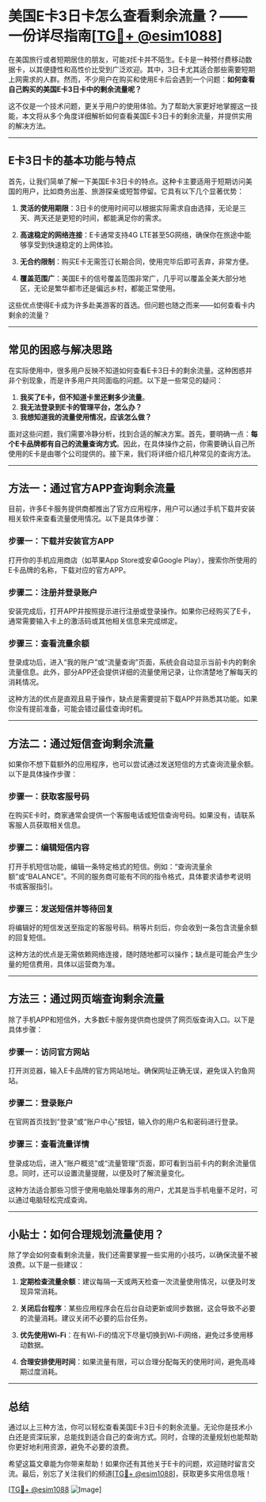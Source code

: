 # 美国E卡3日卡怎么查看剩余流量？——一份详尽指南[[TG💪+ @esim1088](https://t.me/s/esim1088)]

在美国旅行或者短期居住的朋友，可能对E卡并不陌生。E卡是一种预付费移动数据卡，以其便捷性和高性价比受到广泛欢迎。其中，3日卡尤其适合那些需要短期上网需求的人群。然而，不少用户在购买和使用E卡后会遇到一个问题：**如何查看自己购买的美国E卡3日卡中的剩余流量呢？**

这不仅是一个技术问题，更关乎用户的使用体验。为了帮助大家更好地掌握这一技能，本文将从多个角度详细解析如何查看美国E卡3日卡的剩余流量，并提供实用的解决方法。

---

## E卡3日卡的基本功能与特点

首先，让我们简单了解一下美国E卡3日卡的特点。这种卡主要适用于短期访问美国的用户，比如商务出差、旅游探亲或短暂停留。它具有以下几个显著优势：

1. **灵活的使用期限**：3日卡的使用时间可以根据实际需求自由选择，无论是三天、两天还是更短的时间，都能满足你的需求。
   
2. **高速稳定的网络连接**：E卡通常支持4G LTE甚至5G网络，确保你在旅途中能够享受到快速稳定的上网体验。

3. **无合约限制**：购买E卡无需签订长期合同，使用完毕后即可丢弃，非常方便。

4. **覆盖范围广**：美国E卡的信号覆盖范围非常广，几乎可以覆盖全美大部分地区，无论是繁华都市还是偏远乡村，都能正常使用。

这些优点使得E卡成为许多赴美游客的首选。但问题也随之而来——如何查看卡内剩余的流量？

---

## 常见的困惑与解决思路

在实际使用中，很多用户反映不知道如何查看E卡3日卡的剩余流量。这种困惑并非个别现象，而是许多用户共同面临的问题。以下是一些常见的疑问：

1. **我买了E卡，但不知道卡里还剩多少流量**。
2. **我无法登录到E卡的管理平台，怎么办？**
3. **我想知道我的流量使用情况，应该怎么做？**

面对这些问题，我们需要冷静分析，找到合适的解决方案。首先，要明确一点：**每个E卡品牌都有自己的流量查询方式**。因此，在具体操作之前，你需要确认自己所使用的E卡是由哪个公司提供的。接下来，我们将详细介绍几种常见的查询方法。

---

## 方法一：通过官方APP查询剩余流量

目前，许多E卡服务提供商都推出了官方应用程序，用户可以通过手机下载并安装相关软件来查看流量使用情况。以下是具体步骤：

### 步骤一：下载并安装官方APP
打开你的手机应用商店（如苹果App Store或安卓Google Play），搜索你所使用的E卡品牌的名称，下载对应的官方APP。

### 步骤二：注册并登录账户
安装完成后，打开APP并按照提示进行注册或登录操作。如果你已经购买了E卡，通常需要输入卡上的激活码或其他相关信息来完成绑定。

### 步骤三：查看流量余额
登录成功后，进入“我的账户”或“流量查询”页面，系统会自动显示当前卡内的剩余流量信息。此外，部分APP还会提供详细的流量使用记录，让你清楚地了解每天的消耗情况。

这种方法的优点是直观且易于操作，缺点是需要提前下载APP并熟悉其功能。如果你没有提前准备，可能会错过最佳查询时机。

---

## 方法二：通过短信查询剩余流量

如果你不想下载额外的应用程序，也可以尝试通过发送短信的方式查询流量余额。以下是具体操作步骤：

### 步骤一：获取客服号码
在购买E卡时，商家通常会提供一个客服电话或短信查询号码。如果没有，请联系客服人员获取相关信息。

### 步骤二：编辑短信内容
打开手机短信功能，编辑一条特定格式的短信。例如：“查询流量余额”或“BALANCE”。不同的服务商可能有不同的指令格式，具体要求请参考说明书或客服指引。

### 步骤三：发送短信并等待回复
将编辑好的短信发送至指定的客服号码。稍等片刻后，你会收到一条包含流量余额的回复短信。

这种方法的优点是无需依赖网络连接，随时随地都可以操作；缺点是可能会产生少量的短信费用，具体以运营商为准。

---

## 方法三：通过网页端查询剩余流量

除了手机APP和短信外，大多数E卡服务提供商也提供了网页版查询入口。以下是具体步骤：

### 步骤一：访问官方网站
打开浏览器，输入E卡品牌的官方网站地址。确保网址正确无误，避免误入钓鱼网站。

### 步骤二：登录账户
在官网首页找到“登录”或“账户中心”按钮，输入你的用户名和密码进行登录。

### 步骤三：查看流量详情
登录成功后，进入“账户概览”或“流量管理”页面，即可看到当前卡内的剩余流量信息。同时，还可以设置流量提醒，以便及时了解流量变化。

这种方法适合那些习惯于使用电脑处理事务的用户，尤其是当手机电量不足时，可以通过电脑轻松完成查询。

---

## 小贴士：如何合理规划流量使用？

除了学会如何查看剩余流量，我们还需要掌握一些实用的小技巧，以确保流量不被浪费。以下是一些建议：

1. **定期检查流量余额**：建议每隔一天或两天检查一次流量使用情况，以便及时发现异常消耗。
   
2. **关闭后台程序**：某些应用程序会在后台自动更新或同步数据，这会导致不必要的流量消耗。建议关闭不必要的后台任务。

3. **优先使用Wi-Fi**：在有Wi-Fi的情况下尽量切换到Wi-Fi网络，避免过多使用移动数据。

4. **合理安排使用时间**：如果流量有限，可以合理分配每天的使用时间，避免高峰期过度消耗。

---

## 总结

通过以上三种方法，你可以轻松查看美国E卡3日卡的剩余流量。无论你是技术小白还是资深玩家，总能找到适合自己的查询方式。同时，合理的流量规划也能帮助你更好地利用资源，避免不必要的浪费。

希望这篇文章能为你带来帮助！如果你还有其他关于E卡的问题，欢迎随时留言交流。最后，别忘了关注我们的频道[[TG💪+ @esim1088](https://t.me/s/esim1088)]，获取更多实用信息哦！

[[TG💪+ @esim1088](https://t.me/s/esim1088) ![Image](https://i.postimg.cc/4NQfJmqS/Snipaste-2025-05-13-00-14-12.png)]